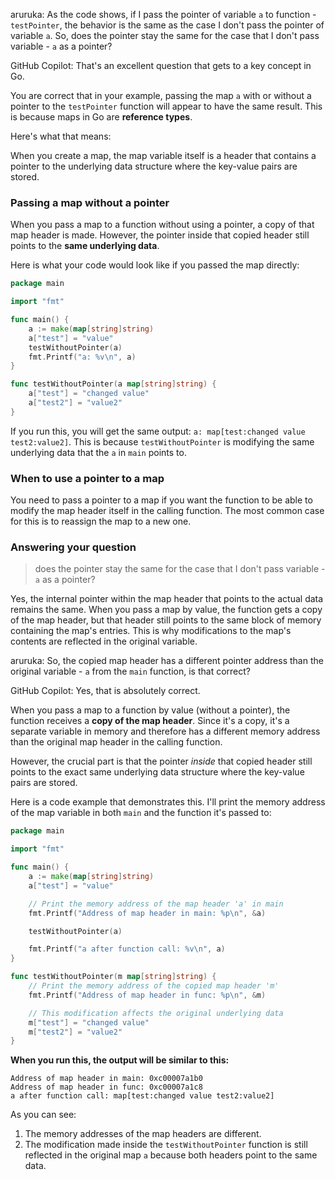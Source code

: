 aruruka: As the code shows, if I pass the pointer of variable `a` to function - `testPointer`, the behavior is the same as the case I don't pass the pointer of variable `a`. So, does the pointer stay the same for the case that I don't pass variable - `a` as a pointer?

GitHub Copilot: That's an excellent question that gets to a key concept in Go.

You are correct that in your example, passing the map `a` with or without a pointer to the `testPointer` function will appear to have the same result. This is because maps in Go are **reference types**.

Here's what that means:

When you create a map, the map variable itself is a header that contains a pointer to the underlying data structure where the key-value pairs are stored.

### Passing a map without a pointer

When you pass a map to a function without using a pointer, a copy of that map header is made. However, the pointer inside that copied header still points to the **same underlying data**.

Here is what your code would look like if you passed the map directly:

```go
package main

import "fmt"

func main() {
	a := make(map[string]string)
	a["test"] = "value"
	testWithoutPointer(a)
	fmt.Printf("a: %v\n", a)
}

func testWithoutPointer(a map[string]string) {
	a["test"] = "changed value"
	a["test2"] = "value2"
}
```

If you run this, you will get the same output: `a: map[test:changed value test2:value2]`. This is because `testWithoutPointer` is modifying the same underlying data that the `a` in `main` points to.

### When to use a pointer to a map

You need to pass a pointer to a map if you want the function to be able to modify the map header itself in the calling function. The most common case for this is to reassign the map to a new one.

### Answering your question

> does the pointer stay the same for the case that I don't pass variable - `a` as a pointer?

Yes, the internal pointer within the map header that points to the actual data remains the same. When you pass a map by value, the function gets a copy of the map header, but that header still points to the same block of memory containing the map's entries. This is why modifications to the map's contents are reflected in the original variable.

aruruka: So, the copied map header has a different pointer address than the original variable - `a` from the `main` function, is that correct?

GitHub Copilot: Yes, that is absolutely correct.

When you pass a map to a function by value (without a pointer), the function receives a **copy of the map header**. Since it's a copy, it's a separate variable in memory and therefore has a different memory address than the original map header in the calling function.

However, the crucial part is that the pointer *inside* that copied header still points to the exact same underlying data structure where the key-value pairs are stored.

Here is a code example that demonstrates this. I'll print the memory address of the map variable in both `main` and the function it's passed to:

```go
package main

import "fmt"

func main() {
	a := make(map[string]string)
	a["test"] = "value"

	// Print the memory address of the map header 'a' in main
	fmt.Printf("Address of map header in main: %p\n", &a)

	testWithoutPointer(a)

	fmt.Printf("a after function call: %v\n", a)
}

func testWithoutPointer(m map[string]string) {
	// Print the memory address of the copied map header 'm'
	fmt.Printf("Address of map header in func: %p\n", &m)

	// This modification affects the original underlying data
	m["test"] = "changed value"
	m["test2"] = "value2"
}
```

**When you run this, the output will be similar to this:**

```
Address of map header in main: 0xc00007a1b0
Address of map header in func: 0xc00007a1c8
a after function call: map[test:changed value test2:value2]
```

As you can see:

1.  The memory addresses of the map headers are different.
2.  The modification made inside the `testWithoutPointer` function is still reflected in the original map `a` because both headers point to the same data.